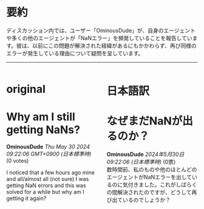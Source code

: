 # 要約 
ディスカッション内では、ユーザー「OminousDude」が、自身のエージェントや多くの他のエージェントが「NaNエラー」を頻発していることを報告しています。彼は、以前にこの問題が解決された経緯があるにもかかわらず、再び同様のエラーが発生している理由について疑問を呈しています。

---


<style>
.column-left{
  float: left;
  width: 47.5%;
  text-align: left;
}
.column-right{
  float: right;
  width: 47.5%;
  text-align: left;
}
.column-one{
  float: left;
  width: 100%;
  text-align: left;
}
</style>


<div class="column-left">

# original

# Why am I still getting NaNs?

**OminousDude** *Thu May 30 2024 09:22:06 GMT+0900 (日本標準時)* (0 votes)

I noticed that a few hours ago mine and all/almost all (not sure) I was getting NaN errors and this was solved for a while but why am I getting it again?





</div>
<div class="column-right">

# 日本語訳

# なぜまだNaNが出るのか？

**OminousDude** *2024年5月30日 09:22:06 (日本標準時)* (0票)  
数時間前、私のものや他のほとんどのエージェントがNaNエラーを出しているのに気付きました。これがしばらくの間解決されたのですが、どうして再び出ているのでしょうか？


</div>